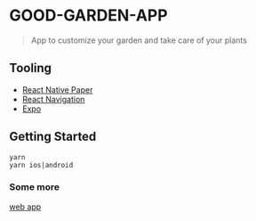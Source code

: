# GOOD-GARDEN-APP

> App to customize your garden and take care of your plants

## Tooling

- [React Native Paper](https://callstack.github.io/react-native-paper/)
- [React Navigation](https://callstack.github.io/react-native-paper/)
- [Expo](https://docs.expo.io/)

## Getting Started

```console
yarn
yarn ios|android
```

### Some more

[web app](https://good-garden.herokuapp.com/)
